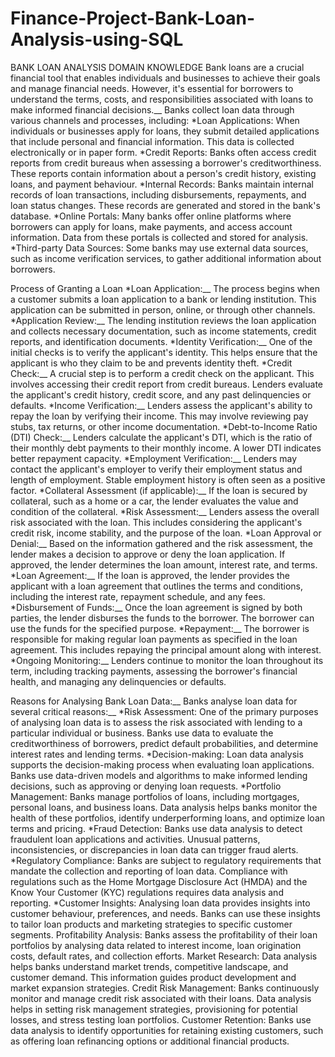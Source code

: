 # Finance-Project-Bank-Loan-Analysis-using-SQL

BANK LOAN ANALYSIS
DOMAIN KNOWLEDGE
Bank loans are a crucial financial tool that enables individuals and businesses to achieve their goals and manage financial needs. However, it's essential for borrowers to understand the terms, costs, and responsibilities associated with loans to make informed financial decisions.__
Banks collect loan data through various channels and processes, including:
*Loan Applications: When individuals or businesses apply for loans, they submit detailed applications that include personal and financial information. This data is collected electronically or in paper form.
*Credit Reports: Banks often access credit reports from credit bureaus when assessing a borrower's creditworthiness. These reports contain information about a person's credit history, existing loans, and payment behaviour.
*Internal Records: Banks maintain internal records of loan transactions, including disbursements, repayments, and loan status changes. These records are generated and stored in the bank's database.
*Online Portals: Many banks offer online platforms where borrowers can apply for loans, make payments, and access account information. Data from these portals is collected and stored for analysis.
*Third-party Data Sources: Some banks may use external data sources, such as income verification services, to gather additional information about borrowers.

Process of Granting a Loan
*Loan Application:__
The process begins when a customer submits a loan application to a bank or lending institution. This application can be submitted in person, online, or through other channels.
*Application Review:__
The lending institution reviews the loan application and collects necessary documentation, such as income statements, credit reports, and identification documents.
*Identity Verification:__
One of the initial checks is to verify the applicant's identity. This helps ensure that the applicant is who they claim to be and prevents identity theft.
*Credit Check:__
A crucial step is to perform a credit check on the applicant. This involves accessing their credit report from credit bureaus. Lenders evaluate the applicant's credit history, credit score, and any past delinquencies or defaults.
*Income Verification:__
Lenders assess the applicant's ability to repay the loan by verifying their income. This may involve reviewing pay stubs, tax returns, or other income documentation.
*Debt-to-Income Ratio (DTI) Check:__
Lenders calculate the applicant's DTI, which is the ratio of their monthly debt payments to their monthly income. A lower DTI indicates better repayment capacity.
*Employment Verification:__
Lenders may contact the applicant's employer to verify their employment status and length of employment. Stable employment history is often seen as a positive factor.
*Collateral Assessment (if applicable):__
If the loan is secured by collateral, such as a home or a car, the lender evaluates the value and condition of the collateral.
*Risk Assessment:__
Lenders assess the overall risk associated with the loan. This includes considering the applicant's credit risk, income stability, and the purpose of the loan.
*Loan Approval or Denial:__
Based on the information gathered and the risk assessment, the lender makes a decision to approve or deny the loan application. If approved, the lender determines the loan amount, interest rate, and terms.
*Loan Agreement:__
If the loan is approved, the lender provides the applicant with a loan agreement that outlines the terms and conditions, including the interest rate, repayment schedule, and any fees.
*Disbursement of Funds:__
Once the loan agreement is signed by both parties, the lender disburses the funds to the borrower. The borrower can use the funds for the specified purpose.
*Repayment:__
The borrower is responsible for making regular loan payments as specified in the loan agreement. This includes repaying the principal amount along with interest.
*Ongoing Monitoring:__
Lenders continue to monitor the loan throughout its term, including tracking payments, assessing the borrower's financial health, and managing any delinquencies or defaults.

Reasons for Analysing Bank Loan Data:__
Banks analyse loan data for several critical reasons:__
*Risk Assessment: One of the primary purposes of analysing loan data is to assess the risk associated with lending to a particular individual or business. Banks use data to evaluate the creditworthiness of borrowers, predict default probabilities, and determine interest rates and lending terms.
*Decision-making: Loan data analysis supports the decision-making process when evaluating loan applications. Banks use data-driven models and algorithms to make informed lending decisions, such as approving or denying loan requests.
*Portfolio Management: Banks manage portfolios of loans, including mortgages, personal loans, and business loans. Data analysis helps banks monitor the health of these portfolios, identify underperforming loans, and optimize loan terms and pricing.
*Fraud Detection: Banks use data analysis to detect fraudulent loan applications and activities. Unusual patterns, inconsistencies, or discrepancies in loan data can trigger fraud alerts.
*Regulatory Compliance: Banks are subject to regulatory requirements that mandate the collection and reporting of loan data. Compliance with regulations such as the Home Mortgage Disclosure Act (HMDA) and the Know Your Customer (KYC) regulations requires data analysis and reporting.
*Customer Insights: Analysing loan data provides insights into customer behaviour, preferences, and needs. Banks can use these insights to tailor loan products and marketing strategies to specific customer segments.
Profitability Analysis: Banks assess the profitability of their loan portfolios by analysing data related to interest income, loan origination costs, default rates, and collection efforts.
Market Research: Data analysis helps banks understand market trends, competitive landscape, and customer demand. This information guides product development and market expansion strategies.
Credit Risk Management: Banks continuously monitor and manage credit risk associated with their loans. Data analysis helps in setting risk management strategies, provisioning for potential losses, and stress testing loan portfolios.
Customer Retention: Banks use data analysis to identify opportunities for retaining existing customers, such as offering loan refinancing options or additional financial products.
